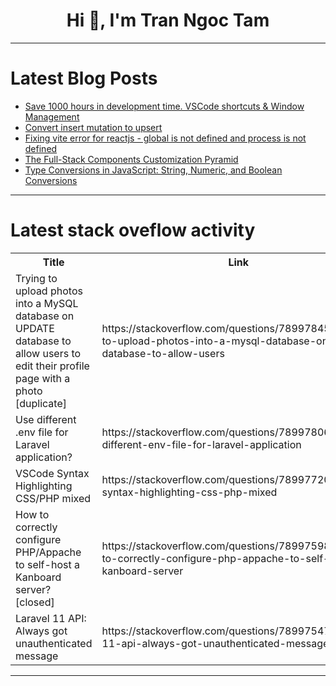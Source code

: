 <h1 align="center">Hi 👋, I'm Tran Ngoc Tam</h1>

---

# Latest Blog Posts 
<!-- BLOG-POST-LIST:START -->
- [Save 1000 hours in development time. VSCode shortcuts &amp; Window Management](https://dev.to/matowang/save-1000-hours-in-development-time-vscode-shortcuts-window-management-5198)
- [Convert insert mutation to upsert](https://dev.to/roalcantara/convert-insert-mutation-to-upsert-2n3n)
- [Fixing vite error for reactjs - global is not defined and process is not defined](https://dev.to/rajinh24/fixing-vite-error-for-reactjs-global-is-not-defined-and-process-is-not-defined-4ffo)
- [The Full-Stack Components Customization Pyramid](https://dev.to/novu/the-full-stack-components-customization-pyramid-5e72)
- [Type Conversions in JavaScript: String, Numeric, and Boolean Conversions](https://dev.to/codenextgen/type-conversions-in-javascript-string-numeric-and-boolean-conversions-3i1g)
<!-- BLOG-POST-LIST:END -->

---

# Latest stack oveflow activity
<table>
  <tr><th>Title</th><th>Link</th></tr>
  <!-- STACKOVERFLOW:START --><tr><td>Trying to upload photos into a MySQL database on UPDATE database to allow users to edit their profile page with a photo [duplicate]</td><td>https://stackoverflow.com/questions/78997845/trying-to-upload-photos-into-a-mysql-database-on-update-database-to-allow-users</td></tr><tr><td>Use different .env file for Laravel application?</td><td>https://stackoverflow.com/questions/78997806/use-different-env-file-for-laravel-application</td></tr><tr><td>VSCode Syntax Highlighting CSS/PHP mixed</td><td>https://stackoverflow.com/questions/78997720/vscode-syntax-highlighting-css-php-mixed</td></tr><tr><td>How to correctly configure PHP/Appache to self-host a Kanboard server? [closed]</td><td>https://stackoverflow.com/questions/78997598/how-to-correctly-configure-php-appache-to-self-host-a-kanboard-server</td></tr><tr><td>Laravel 11 API: Always got unauthenticated message</td><td>https://stackoverflow.com/questions/78997547/laravel-11-api-always-got-unauthenticated-message</td></tr><!-- STACKOVERFLOW:END -->
</table>

---


